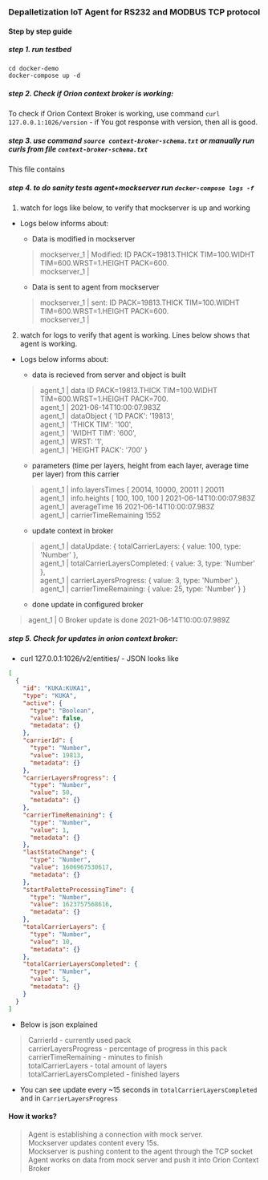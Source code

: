 ### Depalletization IoT Agent for RS232 and MODBUS TCP protocol

#### Step by step guide

##### step 1. run testbed
    cd docker-demo
    docker-compose up -d

##### step 2. Check if Orion context broker is working:

To check if Orion Context Broker is working, use command `curl 127.0.0.1:1026/version` - if You got response with version, then all is good.

##### step 3. use command `source context-broker-schema.txt` or manually run curls from file `context-broker-schema.txt` 

This file contains 

##### step 4. to do sanity tests agent+mockserver run `docker-compose logs -f`

1. watch for logs like below, to verify that mockserver is up and working

- Logs below informs about:

  - Data is modified in mockserver

  > mockserver_1  | Modified:  ID PACK=19813.THICK TIM=100.WIDHT TIM=600.WRST=1.HEIGHT PACK=600.  
  > mockserver_1  |  

  - Data is sent to agent from mockserver 

  > mockserver_1  | sent: ID PACK=19813.THICK TIM=100.WIDHT TIM=600.WRST=1.HEIGHT PACK=600.  
  > mockserver_1  | 

2. watch for logs to verify that agent is working. Lines below shows that agent is working.

- Logs below informs about: 
  - data is recieved from server and object is built

  > agent_1       | data ID PACK=19813.THICK TIM=100.WIDHT TIM=600.WRST=1.HEIGHT PACK=700.  
  > agent_1       |  2021-06-14T10:00:07.983Z  
  > agent_1       | dataObject { 'ID PACK': '19813',  
  > agent_1       |   'THICK TIM': '100',  
  > agent_1       |   'WIDHT TIM': '600',  
  > agent_1       |   WRST: '1',  
  > agent_1       |   'HEIGHT PACK': '700' }  

  - parameters (time per layers, height from each layer, average time per layer) from this carrier 

  > agent_1       | info.layersTimes [ 20014, 10000, 20011 ] 20011  
  > agent_1       | info.heights [ 100, 100, 100 ] 2021-06-14T10:00:07.983Z  
  > agent_1       | averageTime 16 2021-06-14T10:00:07.983Z  
  > agent_1       | carrierTimeRemaining 1552  

  - update context in broker

  > agent_1       | dataUpdate: { totalCarrierLayers: { value: 100, type: 'Number' },  
  > agent_1       |   totalCarrierLayersCompleted: { value: 3, type: 'Number' },  
  > agent_1       |   carrierLayersProgress: { value: 3, type: 'Number' },  
  > agent_1       |   carrierTimeRemaining: { value: 25, type: 'Number' } }  

  - done update in configured broker

> agent_1       | 0 Broker update is done 2021-06-14T10:00:07.989Z  

##### step 5. Check for updates in orion context broker:

- curl 127.0.0.1:1026/v2/entities/ - JSON looks like
```json
[
  {
    "id": "KUKA:KUKA1",
    "type": "KUKA",
    "active": {
      "type": "Boolean",
      "value": false,
      "metadata": {}
    },
    "carrierId": {
      "type": "Number",
      "value": 19813,
      "metadata": {}
    },
    "carrierLayersProgress": {
      "type": "Number",
      "value": 50,
      "metadata": {}
    },
    "carrierTimeRemaining": {
      "type": "Number",
      "value": 1,
      "metadata": {}
    },
    "lastStateChange": {
      "type": "Number",
      "value": 1606967530617,
      "metadata": {}
    },
    "startPaletteProcessingTime": {
      "type": "Number",
      "value": 1623757568616,
      "metadata": {}
    },
    "totalCarrierLayers": {
      "type": "Number",
      "value": 10,
      "metadata": {}
    },
    "totalCarrierLayersCompleted": {
      "type": "Number",
      "value": 5,
      "metadata": {}
    }
  }
]
```
- Below is json explained

> CarrierId - currently used pack  
> carrierLayersProgress - percentage of progress in this pack  
> carrierTimeRemaining - minutes to finish  
> totalCarrierLayers - total amount of layers  
> totalCarrierLayersCompleted - finished layers  
- You can see update every ~15 seconds in `totalCarrierLayersCompleted` and in `CarrierLayersProgress`



#### How it works?
> Agent is establishing a connection with mock server.   
> Mockserver updates content every 15s.   
> Mockserver is pushing content to the agent through the TCP socket   
> Agent works on data from mock server and push it into Orion Context Broker  
 